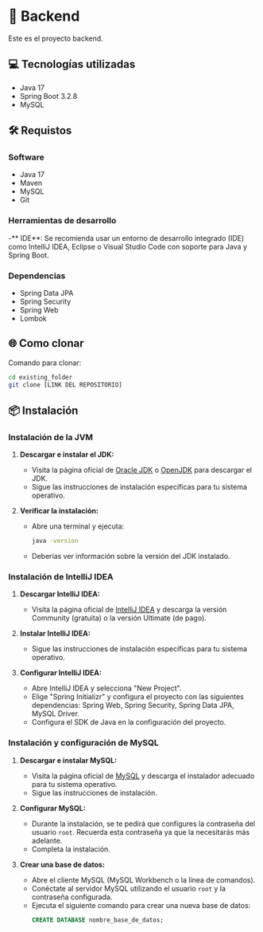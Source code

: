 # 🚀 Backend
Este es el proyecto backend.

## 💻 Tecnologías utilizadas
- Java 17
- Spring Boot 3.2.8
- MySQL

## 🛠️ Requistos

### Software
- Java 17
- Maven
- MySQL
- Git

### Herramientas de desarrollo
-** IDE**: Se recomienda usar un entorno de desarrollo integrado (IDE) como IntelliJ IDEA, Eclipse o Visual Studio Code con soporte para Java y Spring Boot.

### Dependencias

- Spring Data JPA
- Spring Security
- Spring Web
- Lombok

## 🌐 Como clonar

Comando para clonar:
```bash
cd existing_folder
git clone [LINK DEL REPOSITORIO]
```
## 📦 Instalación

### Instalación de la JVM

1. **Descargar e instalar el JDK:**
   - Visita la página oficial de [Oracle JDK](https://www.oracle.com/java/technologies/javase-jdk11-downloads.html) o [OpenJDK](https://openjdk.java.net/install/) para descargar el JDK.
   - Sigue las instrucciones de instalación específicas para tu sistema operativo.

2. **Verificar la instalación:**
   - Abre una terminal y ejecuta:
     ```sh
     java -version
     ```
   - Deberías ver información sobre la versión del JDK instalado.

### Instalación de IntelliJ IDEA

1. **Descargar IntelliJ IDEA:**
   - Visita la página oficial de [IntelliJ IDEA](https://www.jetbrains.com/idea/download/) y descarga la versión Community (gratuita) o la versión Ultimate (de pago).

2. **Instalar IntelliJ IDEA:**
   - Sigue las instrucciones de instalación específicas para tu sistema operativo.

3. **Configurar IntelliJ IDEA:**
   - Abre IntelliJ IDEA y selecciona "New Project".
   - Elige "Spring Initializr" y configura el proyecto con las siguientes dependencias: Spring Web, Spring Security, Spring Data JPA, MySQL Driver.
   - Configura el SDK de Java en la configuración del proyecto.

### Instalación y configuración de MySQL

1. **Descargar e instalar MySQL:**
   - Visita la página oficial de [MySQL](https://dev.mysql.com/downloads/mysql/) y descarga el instalador adecuado para tu sistema operativo.
   - Sigue las instrucciones de instalación.

2. **Configurar MySQL:**
   - Durante la instalación, se te pedirá que configures la contraseña del usuario `root`. Recuerda esta contraseña ya que la necesitarás más adelante.
   - Completa la instalación.

3. **Crear una base de datos:**
   - Abre el cliente MySQL (MySQL Workbench o la línea de comandos).
   - Conéctate al servidor MySQL utilizando el usuario `root` y la contraseña configurada.
   - Ejecuta el siguiente comando para crear una nueva base de datos:
     ```sql
     CREATE DATABASE nombre_base_de_datos;
     ```

